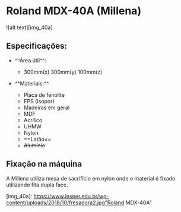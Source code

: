 # Roland MDX-40A (Millena) 

![alt text][img_40a]

## Especificações:

- ^^Área útil^^:
    - 300mm(x) 300mm(y) 100mm(z)

- ^^Materiais:^^
    - Placa de fenolite
    - EPS (Isopor)
    - Madeiras em geral
    - MDF
    - Acrílico
    - UHMW
    - Nylon
    - ==Latão==
    - ~~Alumínio~~
    
## Fixação na máquina

A Millena utiliza mesa de sacrifício em nylon onde o material é fixado utilizando fita dupla face.

[img_40a]: https://www.insper.edu.br/wp-content/uploads/2018/10/fresadora2.jpg"Roland MDX-40A" 
